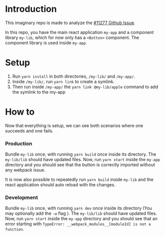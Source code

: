 # Introduction
This imaginary repo is made to analyze the [#11277 Github Issue](https://github.com/webpack/webpack/issues/11277).

In this repo, you have the main react application `my-app` and a component library `my-lib`, which for now only has a `<Button>` component.
The component library is used inside `my-app`.

# Setup

1. Run `yarn install` in both directories, `/my-lib/` and `/my-app/`.
2. Inside `/my-lib/`, run `yarn link` to create a symlink.
3. Then run inside `/my-app/` the `yarn link @my-lib/apple` command to add the symlink to the my-app

# How to
Now that everything is setup, we can see both scenarios where one succeeds and one fails.

### Production
Bundle `my-lib` once, with running `yarn build` once inside its directory. The `my-lib/lib` should have updated files.
Now, run `yarn start` inside the `my-app` directory and you should see that the button is correctly imported without any webpack issue.

It is now also possible to repeatedly run `yarn build` inside `my-lib` and the react application should auto reload with the changes.

### Development
Bundle `my-lib` once, with running `yarn dev` once inside its directory (You may optionally add the `-w` flag ). The `my-lib/lib` should have updated files.
Now, run `yarn start` inside the `my-app` directory and you should see that an error starting with `TypeError: __webpack_modules__[moduleId] is not a function`.